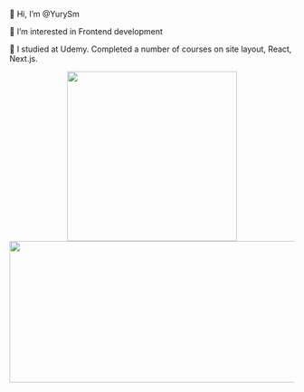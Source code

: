 👋 Hi, I’m @YurySm

👀 I’m interested in Frontend development

🌱 I studied at Udemy. Completed a number of courses on site layout, React, Next.js.

<div id="header" align="center">
  <img src="https://media.giphy.com/media/4rZA5D22301iMgrUNd/giphy.gif" width="300"/>
  <img src="https://media.giphy.com/media/SWoSkN6DxTszqIKEqv/giphy.gif" width="600" height="250" style="object-fit: cover;"/>
</div>

